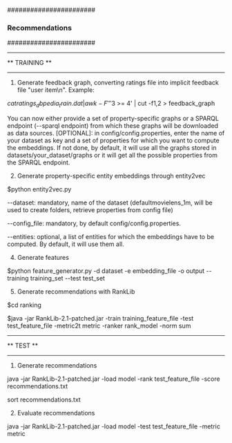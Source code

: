 #######################
### Recommendations ###
#######################

**************
** TRAINING **
**************

1) Generate feedback graph, converting ratings file into implicit feedback file "user item\n". Example:

$cat ratings_dbpedia_train.dat | awk -F' ' '$3 >= 4' | cut -f1,2 > feedback_graph

You can now either provide a set of property-specific graphs or a SPARQL endpoint (--sparql endpoint) from which these graphs will be downloaded as data sources. 
[OPTIONAL]: in config/config.properties, enter the name of your dataset as key and a set of properties for which you want to compute the embeddings. 
If not done, by default, it will use all the graphs stored in datasets/your_dataset/graphs or it will get all the possible properties from the SPARQL endpoint.

2) Generate property-specific entity embeddings through entity2vec

$python entity2vec.py

--dataset: mandatory, name of the dataset (defaultmovielens_1m, will be used to create folders, retrieve properties from config file)

--config_file: mandatory, by default config/config.properties.

--entities: optional, a list of entities for which the embeddings have to be computed. By default, it will use them all.


4) Generate features

$python feature_generator.py -d dataset -e embedding_file -o output --training training_set --test test_set


5) Generate recommendations with RankLib

$cd ranking

$java -jar RankLib-2.1-patched.jar -train training_feature_file -test test_feature_file -metric2t metric -ranker rank_model -norm sum


**********
** TEST **
**********

1) Generate recommendations

java -jar RankLib-2.1-patched.jar -load model -rank test_feature_file -score recommendations.txt

sort recommendations.txt

2) Evaluate recommendations

java -jar RankLib-2.1-patched.jar -load model -test test_feature_file -metric metric
